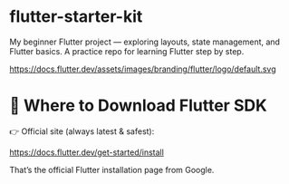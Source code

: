 # flutter-starter-kit
My beginner Flutter project — exploring layouts, state management, and Flutter basics. A practice repo for learning Flutter step by step.

https://docs.flutter.dev/assets/images/branding/flutter/logo/default.svg


# 🔽 Where to Download Flutter SDK

👉 Official site (always latest & safest):

https://docs.flutter.dev/get-started/install

That’s the official Flutter installation page from Google.
